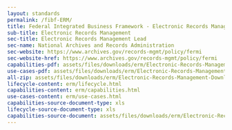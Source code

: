 ```yaml
---
layout: standards
permalink: /fibf-ERM/
title: Federal Integrated Business Framework - Electronic Records Management Standards
sub-title: Electronic Records Management
sec-title: Electronic Records Management Lead
sec-name: National Archives and Records Administration
sec-website: https://www.archives.gov/records-mgmt/policy/fermi
sec-website-href: https://www.archives.gov/records-mgmt/policy/fermi
capabilities-pdf: assets/files/downloads/erm/Electronic-Records-Management-Business-Capabilities.xlsx
use-cases-pdf: assets/files/downloads/erm/Electronic-Records-Management-Business-Use-Cases.zip
all-zip: assets/files/downloads/erm/Electronic-Records-Management-Download-All.zip
lifecycle-content: erm/lifecycle.html
capabilities-content: erm/capabilities.html
use-cases-content: erm/use-cases.html
capabilities-source-document-type: xls
lifecycle-source-document-type: xls
capabilities-source-document: assets/files/downloads/erm/Electronic-Records-Management-Business-Capabilities.xlsx
---
```

